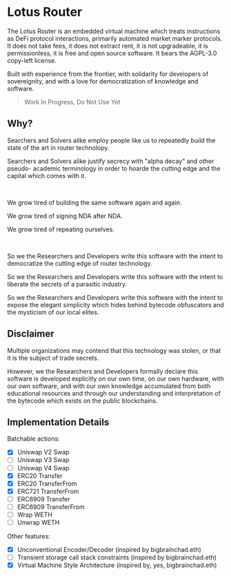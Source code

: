 # Lotus Router

The Lotus Router is an embedded virtual machine which treats instructions as
DeFi protocol interactions, primarily automated market marker protocols. It does
not take fees, it does not extract rent, it is not upgradeable, it is
permissionless, it is free and open source software. It bears the AGPL-3.0
copy-left license.

Built with experience from the frontier, with solidarity for developers of
sovereignity, and with a love for democratization of knowledge and software.

> Work In Progress, Do Not Use Yet

## Why?

Searchers and Solvers alike employ people like us to repeatedly build the state
of the art in router technolopy.

Searchers and Solvers alike justify secrecy with "alpha decay" and other pseudo-
academic terminology in order to hoarde the cutting edge and the capital which
comes with it.

<br/>

We grow tired of building the same software again and again.

We grow tired of signing NDA after NDA.

We grow tired of repeating ourselves.

<br/>

So we the Researchers and Developers write this software with the intent to
democratize the cutting edge of router technology.

So we the Researchers and Developers write this software with the intent to
liberate the secrets of a parasitic industry.

So we the Researchers and Developers write this software with the intent to
expose the elegant simplicity which hides behind bytecode obfuscators and the
mysticism of our local elites.

## Disclaimer

Multiple organizations may contend that this technology was stolen, or that it
is the subject of trade secrets.

However, we the Researchers and Developers formally declare this software is
developed explicitly on our own time, on our own hardware, with our own
software, and with our own knowledge accumulated from both educational resources
and through our understanding and interpretation of the bytecode which exists on
the public blockchains.

## Implementation Details

Batchable actions:

- [x] Uniswap V2 Swap
- [ ] Uniswap V3 Swap
- [ ] Uniswap V4 Swap
- [x] ERC20 Transfer
- [x] ERC20 TransferFrom
- [x] ERC721 TransferFrom
- [ ] ERC6909 Transfer
- [ ] ERC6909 TransferFrom
- [ ] Wrap WETH
- [ ] Unwrap WETH

Other features:

- [x] Unconventional Encoder/Decoder (inspired by bigbrainchad.eth)
- [ ] Transient storage call stack constraints (inspired by bigbrainchad.eth)
- [x] Virtual Machine Style Architecture (inspired by, yes, bigbrainchad.eth)
